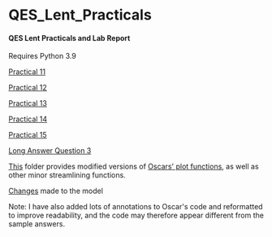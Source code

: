 # QES_Lent_Practicals
#### QES Lent Practicals and Lab Report

Requires Python 3.9

[Practical 11](Practical%2011)

[Practical 12](Practical%2012)

[Practical 13](Practical%2013)

[Practical 14](Practical%2014)

[Practical 15](Practical%2015) 

[Long Answer Question 3](LongQuestion3)

[This](newOceanTools) folder provides modified versions of [Oscars' plot functions](https://github.com/Quantitative-Environmental-Science/OceanTools), as well as other minor streamlining functions.

[Changes](Changes.md) made to the model

Note: I have also added lots of annotations to Oscar's code and reformatted to improve readability, and the code may therefore appear different from the sample answers.
